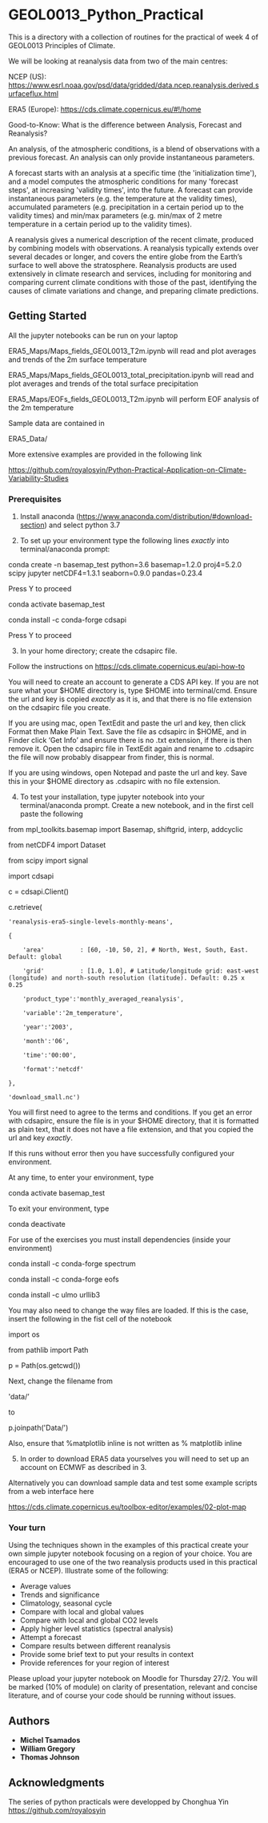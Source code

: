 # GEOL0013_Python_Practical

This is a directory with a collection of routines for the practical of week 4 of GEOL0013 Principles of Climate. 

We will be looking at reanalysis data from two of the main centres: 

NCEP (US): https://www.esrl.noaa.gov/psd/data/gridded/data.ncep.reanalysis.derived.surfaceflux.html

ERA5 (Europe): https://cds.climate.copernicus.eu/#!/home

Good-to-Know: What is the difference between Analysis, Forecast and Reanalysis?

An analysis, of the atmospheric conditions, is a blend of observations with a previous forecast. An analysis can only provide instantaneous parameters.

A forecast starts with an analysis at a specific time (the 'initialization time'), and a model computes the atmospheric conditions for many 'forecast steps', at increasing 'validity times', into the future. A forecast can provide instantaneous parameters (e.g. the temperature at the validity times), accumulated parameters (e.g. precipitation in a certain period up to the validity times) and min/max parameters (e.g. min/max of 2 metre temperature in a certain period up to the validity times).

A reanalysis gives a numerical description of the recent climate, produced by combining models with observations. A reanalysis typically extends over several decades or longer, and covers the entire globe from the Earth’s surface to well above the stratosphere. Reanalysis products are used extensively in climate research and services, including for monitoring and comparing current climate conditions with those of the past, identifying the causes of climate variations and change, and preparing climate predictions.

## Getting Started

All the jupyter notebooks can be run on your laptop 

ERA5_Maps/Maps_fields_GEOL0013_T2m.ipynb will read and plot averages and trends of the 2m surface temperature 

ERA5_Maps/Maps_fields_GEOL0013_total_precipitation.ipynb will read and plot averages and trends of the total surface precipitation 

ERA5_Maps/EOFs_fields_GEOL0013_T2m.ipynb will perform EOF analysis of the 2m temperature

Sample data are contained in 

ERA5_Data/

More extensive examples are provided in the following link

https://github.com/royalosyin/Python-Practical-Application-on-Climate-Variability-Studies

### Prerequisites

1.	Install anaconda (https://www.anaconda.com/distribution/#download-section) and select python 3.7

2.	To set up your environment type the following lines *exactly* into terminal/anaconda prompt:

conda create -n basemap_test python=3.6 basemap=1.2.0 proj4=5.2.0 scipy jupyter netCDF4=1.3.1 seaborn=0.9.0 pandas=0.23.4

Press Y to proceed 

conda activate basemap_test

conda install -c conda-forge cdsapi

Press Y to proceed

3.	In your home directory; create the cdsapirc file. 

Follow the instructions on https://cds.climate.copernicus.eu/api-how-to

You will need to create an account to generate a CDS API key. If you are not sure what your $HOME directory is, type $HOME into terminal/cmd. Ensure the url and key is copied *exactly* as it is, and that there is no file extension on the cdsapirc file you create.

If you are using mac, open TextEdit and paste the url and key, then click Format then Make Plain Text. Save the file as cdsapirc in $HOME, and in Finder click ‘Get Info’ and ensure there is no .txt extension, if there is then remove it. Open the cdsapirc file in TextEdit again and rename to .cdsapirc the file will now probably disappear from finder, this is normal.

If you are using windows, open Notepad and paste the url and key. Save this in your $HOME directory as .cdsapirc with no file extension.

4.	To test your installation, type jupyter notebook into your terminal/anaconda prompt. Create a new notebook, and in the first cell paste the following

from mpl_toolkits.basemap import Basemap, shiftgrid, interp, addcyclic

from netCDF4 import Dataset

from scipy import signal

import cdsapi

c = cdsapi.Client()

c.retrieve(

    'reanalysis-era5-single-levels-monthly-means',
    
    {
    
        'area'          : [60, -10, 50, 2], # North, West, South, East. Default: global
        
        'grid'          : [1.0, 1.0], # Latitude/longitude grid: east-west (longitude) and north-south resolution (latitude). Default: 0.25 x 0.25
        
        'product_type':'monthly_averaged_reanalysis',
        
        'variable':'2m_temperature',
        
        'year':'2003',
        
        'month':'06',
        
        'time':'00:00',
        
        'format':'netcdf'
        
    },
    
    'download_small.nc')

You will first need to agree to the terms and conditions. If you get an error with cdsapirc, ensure the file is in your $HOME directory, that it is formatted as plain text, that it does not have a file extension, and that you copied the url and key *exactly*. 

If this runs without error then you have successfully configured your environment. 

At any time, to enter your environment, type 

conda activate basemap_test

To exit your environment, type 

conda deactivate



For use of the exercises you must install dependencies (inside your environment) 

conda install -c conda-forge spectrum

conda install -c conda-forge eofs

conda install -c ulmo urllib3


You may also need to change the way files are loaded. If this is the case, insert the following in the fist cell of the notebook

import os

from pathlib import Path

p = Path(os.getcwd())

Next, change the filename from 

'data/<FILENAME>’

to

p.joinpath('Data/<FILENAME>')

Also, ensure that %matplotlib inline is not written as % matplotlib inline

5. In order to download ERA5 data yourselves you will need to set up an account on ECMWF as described in 3. 

Alternatively you can download sample data and test some example scripts from a web interface here

https://cds.climate.copernicus.eu/toolbox-editor/examples/02-plot-map

### Your turn

Using the techniques shown in the examples of this practical create your own simple jupyter notebook focusing on a region of your choice. You are encouraged to use one of the two reanalysis products used in this practical (ERA5 or NCEP). Illustrate some of the following: 

- Average values 
- Trends and significance 
- Climatology, seasonal cycle
- Compare with local and global values
- Compare with local and global CO2 levels 
- Apply higher level statistics (spectral analysis)
- Attempt a forecast 
- Compare results between different reanalysis
- Provide some brief text to put your results in context 
- Provide references for your region of interest

Please upload your jupyter notebook on Moodle for Thursday 27/2. You will be marked (10% of module) on clarity of presentation, relevant and concise literature, and of course your code should be running without issues.  

## Authors

* **Michel Tsamados** 
* **William Gregory**
* **Thomas Johnson**

## Acknowledgments

The series of python practicals were developped by Chonghua Yin https://github.com/royalosyin
